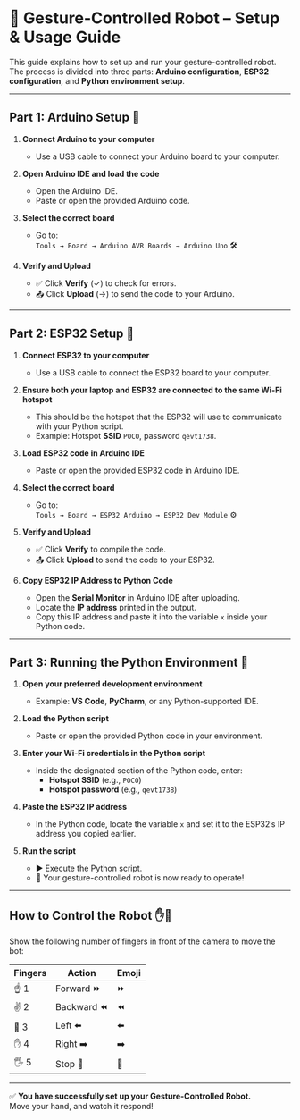 # 🤖 Gesture-Controlled Robot – Setup & Usage Guide

This guide explains how to set up and run your gesture-controlled robot.  
The process is divided into three parts: **Arduino configuration**, **ESP32 configuration**, and **Python environment setup**.

---

## Part 1: Arduino Setup 🔌

1. **Connect Arduino to your computer**  
   - Use a USB cable to connect your Arduino board to your computer.

2. **Open Arduino IDE and load the code**  
   - Open the Arduino IDE.  
   - Paste or open the provided Arduino code.

3. **Select the correct board**  
   - Go to:  
     `Tools → Board → Arduino AVR Boards → Arduino Uno` 🛠

4. **Verify and Upload**  
   - ✅ Click **Verify** (✓) to check for errors.  
   - 📤 Click **Upload** (→) to send the code to your Arduino.

---

## Part 2: ESP32 Setup 📡

1. **Connect ESP32 to your computer**  
   - Use a USB cable to connect the ESP32 board to your computer.  

2. **Ensure both your laptop and ESP32 are connected to the same Wi-Fi hotspot**  
   - This should be the hotspot that the ESP32 will use to communicate with your Python script.  
   - Example: Hotspot **SSID** `POCO`, password `qevt1738`.

3. **Load ESP32 code in Arduino IDE**  
   - Paste or open the provided ESP32 code in Arduino IDE.

4. **Select the correct board**  
   - Go to:  
     `Tools → Board → ESP32 Arduino → ESP32 Dev Module` ⚙

5. **Verify and Upload**  
   - ✅ Click **Verify** to compile the code.  
   - 📤 Click **Upload** to send the code to your ESP32.

6. **Copy ESP32 IP Address to Python Code**  
   - Open the **Serial Monitor** in Arduino IDE after uploading.  
   - Locate the **IP address** printed in the output.  
   - Copy this IP address and paste it into the variable `x` inside your Python code.

---

## Part 3: Running the Python Environment 🐍

1. **Open your preferred development environment**  
   - Example: **VS Code**, **PyCharm**, or any Python-supported IDE.

2. **Load the Python script**  
   - Paste or open the provided Python code in your environment.

3. **Enter your Wi-Fi credentials in the Python script**  
   - Inside the designated section of the Python code, enter:  
     - **Hotspot SSID** (e.g., `POCO`)  
     - **Hotspot password** (e.g., `qevt1738`)  

4. **Paste the ESP32 IP address**  
   - In the Python code, locate the variable `x` and set it to the ESP32’s IP address you copied earlier.

5. **Run the script**  
   - ▶ Execute the Python script.  
   - 🎉 Your gesture-controlled robot is now ready to operate!

---

## How to Control the Robot ✋🤖

Show the following number of fingers in front of the camera to move the bot:

| Fingers | Action        | Emoji |
|---------|--------------|-------|
| ☝ 1     | Forward ⏩    | ⏩    |
| ✌ 2     | Backward ⏪   | ⏪    |
| 🤟 3     | Left ⬅️      | ⬅️   |
| ✋ 4     | Right ➡️     | ➡️   |
| 🖐 5     | Stop 🛑      | 🛑   |

---

✅ **You have successfully set up your Gesture-Controlled Robot.**  
Move your hand, and watch it respond!
